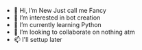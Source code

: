 - 👋 Hi, I’m New Just call me Fancy
- 👀 I’m interested in bot creation 
- 🌱 I’m currently learning Python
- 💞️ I’m looking to collaborate on nothing atm
- 📫 I'll settup later
